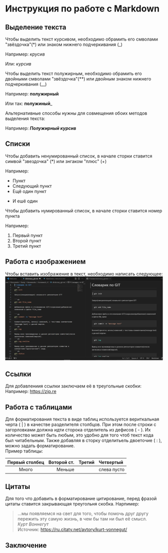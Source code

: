 # Инструкция по работе с Markdown
## Выделение текста
Чтобы выделить текст курсивом, необходимо обрамить его смволами "звёздочка"(*) или знаком нижнего подчеркивания (_)

Например: *крусив*

Или: _курсив_

Чтобы выделить текст полужирным, необходимо обрамить его двойными смволами "звёздочка"(**) или двойным знаком нижнего подчеркивания (__)

Например: **полужирный**

Или так: __полужиный___

Альтернативные способы нужны для совмещения обоих методов выделения текста:

Например: __*Полужирный курсив*__
## Списки
Чтобы добавить ненумированный список, в начале сторки ставится симвой "звездочка" (*) или знгаком "плюс" (+)

Например:
* Пункт
* Следующий пункт
* Ещё один пункт
+ И ешё один

Чтобы добавить нумированный список, в начале сторки ставится номер пункта

Например:
1. Первый пункт
2. Второй пункт
3. Третий пункт
## Работа с изображением
Чтобы вставить изображение в текст, необходимо написать следующее: ![Скриншот](screenshot_1.JPG)
## Ссылки
Для добавлениия ссылки заключаем её в треугольные скобки:
Например: 
<https://zip.re>
## Работа с таблицами
Для форматирования текста в виде таблиц используется вериткальная черта ( | ) в качестве разделителя столбцов. При этом после строки с загорловками должна идти сторока отделитель из дефисов ( - ). Их количество может быть любым, это удобно для того чтоб текст кода был читабельным. Также добавляя  в сторку отделитьель двоеточие ( : ), можно задать форматирование.  
Пример таблицы:

| Первый столбец | Воторой ст.| Третий | Четвертый  | 
|:--------------:|-----------:|--------|:-----------|
|Много           |Меньше      |        |слева пусто |

## Цитаты
Для того что добавить в форматирование цитирование, перед фразой цитаты ставится закрывающая треугольня скобка. 
Нарпимер:
> ...мы появляемся на свет для того, чтобы помочь друг другу пережить эту самую жизнь, в чем бы там ни был её смысл.  
*Курт Воннегут*  
Источник: <https://ru.citaty.net/avtory/kurt-vonnegut/> 
## Заключение